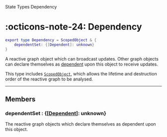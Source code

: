 <nav class="fusiondoc-api-breadcrumbs">
	<span>State</span>
	<span>Types</span>
	<span>Dependency</span>
</nav>

<h1 class="fusiondoc-api-header" markdown>
	<span class="fusiondoc-api-icon" markdown>:octicons-note-24:</span>
	<span class="fusiondoc-api-name">Dependency</span>
</h1>

```Lua
export type Dependency = ScopedObject & {
	dependentSet: {[Dependent]: unknown}
}
```

A reactive graph object which can broadcast updates. Other graph objects can
declare themselves as [dependent](../dependent) upon this object to receive
updates.

This type includes [`ScopedObject`](../../../memory/types/scopedobject), which
allows the lifetime and destruction order of the reactive graph to be analysed.

-----

## Members

<h3 markdown>
	dependentSet
	<span class="fusiondoc-api-type">
		: {[<a href="../dependent">Dependent</a>]: unknown}
	</span>
</h3>

The reactive graph objects which declare themselves as dependent upon this
object.